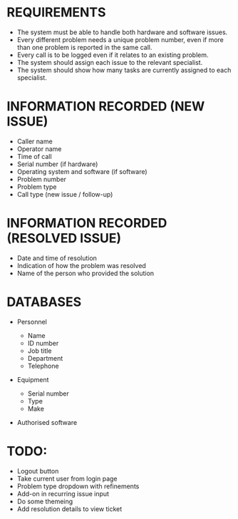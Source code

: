 # REQUIREMENTS

* The system must be able to handle both hardware and software issues.
* Every different problem needs a unique problem number, even if more than one problem is reported in the same call.
* Every call is to be logged even if it relates to an existing problem.
* The system should assign each issue to the relevant specialist.
* The system should show how many tasks are currently assigned to each specialist.

# INFORMATION RECORDED (NEW ISSUE)

* Caller name
* Operator name
* Time of call
* Serial number (if hardware)
* Operating system and software (if software)
* Problem number 
* Problem type
* Call type (new issue / follow-up)

# INFORMATION RECORDED (RESOLVED ISSUE)

* Date and time of resolution
* Indication of how the problem was resolved
* Name of the person who provided the solution

# DATABASES

* Personnel
	* Name
	* ID number
	* Job title
	* Department
	* Telephone

* Equipment
	* Serial number
	* Type
	* Make

* Authorised software

# TODO:
* Logout button
* Take current user from login page
* Problem type dropdown with refinements
* Add-on in recurring issue input
* Do some themeing
* Add resolution details to view ticket